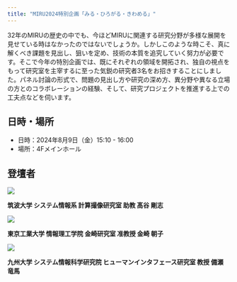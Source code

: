 ```yaml
---
title: "MIRU2024特別企画「みる・ひろがる・きわめる」"
---
```


32年のMIRUの歴史の中でも、今ほどMIRUに関連する研究分野が多様な展開を見せている時はなかったのではないでしょうか。しかしこのような時こそ、真に解くべき課題を見出し、狙いを定め、技術の本質を追究していく努力が必要です。そこで今年の特別企画では、既にそれぞれの領域を開拓され、独自の視点をもって研究室を主宰するに至った気鋭の研究者3名をお招きすることにしました。パネル討論の形式で、問題の見出し方や研究の深め方、異分野や異なる立場の方とのコラボレーションの経験、そして、研究プロジェクトを推進する上での工夫点などを伺います。

## 日時・場所
- 日時：2024年8月9日（金）15:10 - 16:00
- 場所：4Fメインホール

## 登壇者


![](/special_event_takatani.png)

**筑波大学 システム情報系 計算撮像研究室 助教 髙谷 剛志**

![](/special_event_kanezaki.png)

**東京工業大学 情報理工学院 金崎研究室 准教授 金崎 朝子**

![](/special_event_bize.png)

**九州大学 システム情報科学研究院 ヒューマンインタフェース研究室 教授 備瀬 竜馬**

